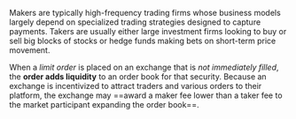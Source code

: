 Makers are typically high-frequency trading firms whose business models largely depend on specialized trading strategies designed to capture payments. Takers are usually either large investment firms looking to buy or sell big blocks of stocks or hedge funds making bets on short-term price movement.

When a _limit order_ is placed on an exchange that is _not immediately filled_, the **order adds liquidity** to an order book for that security. Because an exchange is incentivized to attract traders and various orders to their platform, the exchange may ==award a maker fee lower than a taker fee to the market participant expanding the order book==.
